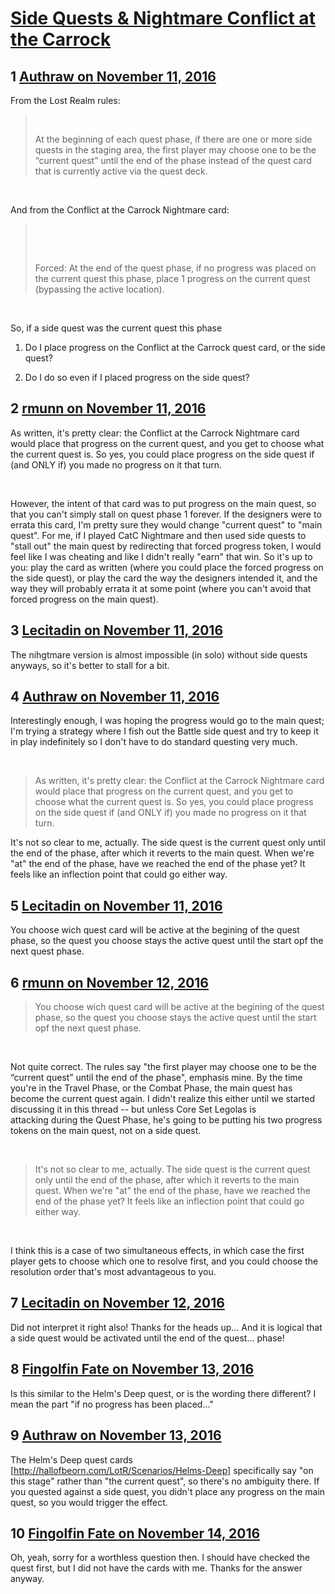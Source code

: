# [Side Quests &amp; Nightmare Conflict at the Carrock](https://community.fantasyflightgames.com/topic/234467-side-quests-nightmare-conflict-at-the-carrock/)

## 1 [Authraw on November 11, 2016](https://community.fantasyflightgames.com/topic/234467-side-quests-nightmare-conflict-at-the-carrock/?do=findComment&comment=2497675)

From the Lost Realm rules:

>  
> 
> At the beginning of each quest phase, if there are one or more side quests in the staging area, the first player may choose one to be the “current quest” until the end of the phase instead of the quest card that is currently active via the quest deck.

 

And from the Conflict at the Carrock Nightmare card:

>  
> 
>  
> 
> Forced: At the end of the quest phase, if no progress was placed on the current quest this phase, place 1 progress on the current quest (bypassing the active location).

 

So, if a side quest was the current quest this phase

1) Do I place progress on the Conflict at the Carrock quest card, or the side quest?

2) Do I do so even if I placed progress on the side quest?

## 2 [rmunn on November 11, 2016](https://community.fantasyflightgames.com/topic/234467-side-quests-nightmare-conflict-at-the-carrock/?do=findComment&comment=2497781)

As written, it's pretty clear: the Conflict at the Carrock Nightmare card would place that progress on the current quest, and you get to choose what the current quest is. So yes, you could place progress on the side quest if (and ONLY if) you made no progress on it that turn.

 

However, the intent of that card was to put progress on the main quest, so that you can't simply stall on quest phase 1 forever. If the designers were to errata this card, I'm pretty sure they would change "current quest" to "main quest". For me, if I played CatC Nightmare and then used side quests to "stall out" the main quest by redirecting that forced progress token, I would feel like I was cheating and like I didn't really "earn" that win. So it's up to you: play the card as written (where you could place the forced progress on the side quest), or play the card the way the designers intended it, and the way they will probably errata it at some point (where you can't avoid that forced progress on the main quest).

## 3 [Lecitadin on November 11, 2016](https://community.fantasyflightgames.com/topic/234467-side-quests-nightmare-conflict-at-the-carrock/?do=findComment&comment=2498121)

The nihgtmare version is almost impossible (in solo) without side quests anyways, so it's better to stall for a bit.

## 4 [Authraw on November 11, 2016](https://community.fantasyflightgames.com/topic/234467-side-quests-nightmare-conflict-at-the-carrock/?do=findComment&comment=2498399)

Interestingly enough, I was hoping the progress would go to the main quest; I'm trying a strategy where I fish out the Battle side quest and try to keep it in play indefinitely so I don't have to do standard questing very much.

 

> As written, it's pretty clear: the Conflict at the Carrock Nightmare card would place that progress on the current quest, and you get to choose what the current quest is. So yes, you could place progress on the side quest if (and ONLY if) you made no progress on it that turn.

It's not so clear to me, actually. The side quest is the current quest only until the end of the phase, after which it reverts to the main quest. When we're "at" the end of the phase, have we reached the end of the phase yet? It feels like an inflection point that could go either way.

## 5 [Lecitadin on November 11, 2016](https://community.fantasyflightgames.com/topic/234467-side-quests-nightmare-conflict-at-the-carrock/?do=findComment&comment=2498649)

You choose wich quest card will be active at the begining of the quest phase, so the quest you choose stays the active quest until the start opf the next quest phase.

## 6 [rmunn on November 12, 2016](https://community.fantasyflightgames.com/topic/234467-side-quests-nightmare-conflict-at-the-carrock/?do=findComment&comment=2498810)

> You choose wich quest card will be active at the begining of the quest phase, so the quest you choose stays the active quest until the start opf the next quest phase.

 

Not quite correct. The rules say "the first player may choose one to be the “current quest” until the end of the phase", emphasis mine. By the time you're in the Travel Phase, or the Combat Phase, the main quest has become the current quest again. I didn't realize this either until we started discussing it in this thread -- but unless Core Set Legolas is attacking during the Quest Phase, he's going to be putting his two progress tokens on the main quest, not on a side quest.

 

> It's not so clear to me, actually. The side quest is the current quest only until the end of the phase, after which it reverts to the main quest. When we're "at" the end of the phase, have we reached the end of the phase yet? It feels like an inflection point that could go either way.

 

I think this is a case of two simultaneous effects, in which case the first player gets to choose which one to resolve first, and you could choose the resolution order that's most advantageous to you.

## 7 [Lecitadin on November 12, 2016](https://community.fantasyflightgames.com/topic/234467-side-quests-nightmare-conflict-at-the-carrock/?do=findComment&comment=2499104)

Did not interpret it right also! Thanks for the heads up... And it is logical that a side quest would be activated until the end of the quest... phase!

## 8 [Fingolfin Fate on November 13, 2016](https://community.fantasyflightgames.com/topic/234467-side-quests-nightmare-conflict-at-the-carrock/?do=findComment&comment=2499990)

Is this similar to the Helm's Deep quest, or is the wording there different? I mean the part "if no progress has been placed…"

## 9 [Authraw on November 13, 2016](https://community.fantasyflightgames.com/topic/234467-side-quests-nightmare-conflict-at-the-carrock/?do=findComment&comment=2500285)

The Helm's Deep quest cards [http://hallofbeorn.com/LotR/Scenarios/Helms-Deep] specifically say "on this stage" rather than "the current quest", so there's no ambiguity there. If you quested against a side quest, you didn't place any progress on the main quest, so you would trigger the effect.

## 10 [Fingolfin Fate on November 14, 2016](https://community.fantasyflightgames.com/topic/234467-side-quests-nightmare-conflict-at-the-carrock/?do=findComment&comment=2501090)

Oh, yeah, sorry for a worthless question then. I should have checked the quest first, but I did not have the cards with me. Thanks for the answer anyway.

